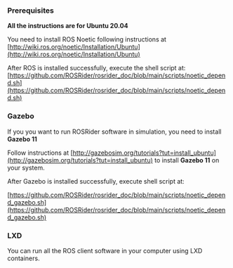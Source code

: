 ### Prerequisites

**All the instructions are for Ubuntu 20.04**

You need to install ROS Noetic following instructions at
[http://wiki.ros.org/noetic/Installation/Ubuntu](http://wiki.ros.org/noetic/Installation/Ubuntu)

After ROS is installed successfully, execute the shell script at:
[https://github.com/ROSRider/rosrider_doc/blob/main/scripts/noetic_depend.sh](https://github.com/ROSRider/rosrider_doc/blob/main/scripts/noetic_depend.sh)

### Gazebo

If you you want to run ROSRider software in simulation, you need to install **Gazebo 11**

Follow instructions at [http://gazebosim.org/tutorials?tut=install_ubuntu](http://gazebosim.org/tutorials?tut=install_ubuntu) to install **Gazebo 11** on your system.

After Gazebo is installed successfully, execute shell script at:

[https://github.com/ROSRider/rosrider_doc/blob/main/scripts/noetic_depend_gazebo.sh](https://github.com/ROSRider/rosrider_doc/blob/main/scripts/noetic_depend_gazebo.sh)

### LXD

You can run all the ROS client software in your computer using LXD containers.

